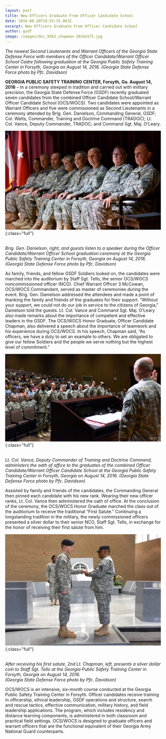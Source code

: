 ```yaml
---
layout: post
title: New Officers Graduate From Officer Candidate School
date: 2016-08-20T19:53:15.863Z
excerpt: New Officers Graduate From Officer Candidate School
author: gsdf
image: /images/dsc_9362_chapman-1024x575.jpg
---
```

*The newest Second Lieutenants and Warrant Officers of the Georgia State Defense Force with members of the Officer Candidate/Warrant Officer School Cadre following graduation at the Georgia Public Safety Training Center in Forsyth, Georgia on August 14, 2016. (Georgia State Defense Force photo by Pfc. Davidson)*

**GEORGIA PUBLIC SAFETY TRAINING CENTER, Forsyth, Ga. August 14, 2016** – In a ceremony steeped in tradition and carried out with military precision, the Georgia State Defense Force (GSDF) recently graduated seven candidates from the combined Officer Candidate School/Warrant Officer Candidate School (OCS/WOCS). Two candidates were appointed as Warrant Officers and five were commissioned as Second Lieutenants in a ceremony attended by Brig. Gen. Danielson, Commanding General, GSDF; Col. Watts, Commander, Training and Doctrine Command (TRADOC); Lt. Col. Vance, Deputy Commander, TRADOC; and Command Sgt. Maj. O’Leary.

![Brig. Gen. Danielson, right, and guests listen to a speaker during the Officer Candidate/Warrant Officer School graduation ceremony at the Georgia Public Safety Training Center in Forsyth, Georgia on August 14, 2016. (Georgia State Defense Force photo by Pfc. Davidson)](/images/dsc_9197_chapman-1024x651.jpg){:class="full"}

\
*Brig. Gen. Danielson, right, and guests listen to a speaker during the Officer Candidate/Warrant Officer School graduation ceremony at the Georgia Public Safety Training Center in Forsyth, Georgia on August 14, 2016. (Georgia State Defense Force photo by Pfc. Davidson)*

As family, friends, and fellow GSDF Soldiers looked on, the candidates were marched into the auditorium by Staff Sgt. Tello, the senior OCS/WOCS noncommissioned officer (NCO). Chief Warrant Officer 3 McCowan, OCS/WOCS Commandant, served as master of ceremonies during the event. Brig. Gen. Danielson addressed the attendees and made a point of thanking the family and friends of the graduates for their support. “Without your support, we could not do our job in service to the citizens of Georgia,” Danielson told the guests. Lt. Col. Vance and Command Sgt. Maj. O’Leary also made remarks about the importance of competent and effective leaders in the GSDF. The OCS/WOCS Honor Graduate, Officer Candidate Chapman, also delivered a speech about the importance of teamwork and his experience during OCS/WOCS. In his speech, Chapman said, “As officers, we have a duty to set an example to others. We are obligated to give our fellow Soldiers and the people we serve nothing but the highest level of commitment.”

![Lt. Col. Vance, Deputy Commander of Training and Doctrine Command, administers the oath of office to the graduates of the combined Officer Candidate/Warrant Officer Candidate School at the Georgia Public Safety Training Center in Forsyth, Georgia on August 14, 2016. (Georgia State Defense Force photo by Pfc. Davidson)](/images/dsc_9278_chapman-1024x575.jpg){:class="full"}

\
*Lt. Col. Vance, Deputy Commander of Training and Doctrine Command, administers the oath of office to the graduates of the combined Officer Candidate/Warrant Officer Candidate School at the Georgia Public Safety Training Center in Forsyth, Georgia on August 14, 2016. (Georgia State Defense Force photo by Pfc. Davidson)*

Assisted by family and friends of the candidates, the Commanding General then pinned each candidate with his new rank. Wearing their new officer ranks, Lt. Col. Vance then administered the oath of office. At the conclusion of the ceremony, the OCS/WOCS Honor Graduate marched the class out of the auditorium to receive the traditional “First Salute.” Continuing a longstanding tradition in the military, the newly commissioned officers presented a silver dollar to their senior NCO, Staff Sgt. Tello, in exchange for the honor of receiving their first salute from him.

![After receiving his first salute, 2nd Lt. Chapman, left, presents a silver dollar coin to Staff Sgt. Tello at the Georgia Public Safety Training Center in Forsyth, Georgia on August 14, 2016. (Georgia State Defense Force photo by Pfc. Davidson)](/images/dsc_9324_chapman-1024x731.jpg){:class="full"}

\
*After receiving his first salute, 2nd Lt. Chapman, left, presents a silver dollar coin to Staff Sgt. Tello at the Georgia Public Safety Training Center in Forsyth, Georgia on August 14, 2016.<br />(Georgia State Defense Force photo by Pfc. Davidson)*

OCS/WOCS is an intensive, six-month course conducted at the Georgia Public Safety Training Center in Forsyth. Officer candidates receive training in officership, ethical leadership, GSDF operations and structure, search and rescue tactics, effective communication, military history, and field leadership applications. The program, which includes residency and distance learning components, is administered in both classroom and practical field settings. OCS/WOCS is designed to graduate officers and warrant officers that are the functional equivalent of their Georgia Army National Guard counterparts.
